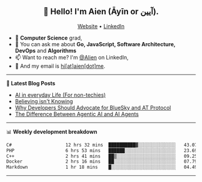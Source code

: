 <h2 align="center">👋 Hello! I'm Aien (Āyīn or آیین).</h2>
<p align="center">
  <a href="https://www.aien.me">Website</a> •
  <a href="https://www.linkedin.com/in/aiensaidi/">LinkedIn</a>
</p>


- 🌱 **Computer Science** grad,
- 💬 You can ask me about **Go, JavaScript, Software Architecture, DevOps** and **Algorithms**
- 📫 Want to reach me? I'm [@Alien](https://www.linkedin.com/in/aiensaidi/) on LinkedIn,
- 📧 And my email is [hi[at]aien[dot]me](mailto:hi@aien.me).

-------

**📝 Latest Blog Posts**

<!-- BLOG-POST-LIST:START -->
- [AI in everyday Life (For non-techies)](https://aien.me/ai-in-everyday-life-for-non-techies/)
- [Believing isn't Knowing](https://aien.me/believing-isnt-knowing/)
- [Why Developers Should Advocate for BlueSky and AT Protocol](https://aien.me/why-developers-should-advocate-for-bluesky-and-at-protocol/)
- [The Difference Between Agentic AI and AI Agents](https://aien.me/the-difference-between-agentic-ai-and-ai-agents/)
<!-- BLOG-POST-LIST:END -->

-------

📊 **Weekly development breakdown**
<!--START_SECTION:waka-->

```txt
C#                    12 hrs 32 mins  ██████████▓░░░░░░░░░░░░░░   43.07 %
PHP                   6 hrs 53 mins   ██████░░░░░░░░░░░░░░░░░░░   23.69 %
C++                   2 hrs 41 mins   ██▒░░░░░░░░░░░░░░░░░░░░░░   09.25 %
Docker                2 hrs 16 mins   ██░░░░░░░░░░░░░░░░░░░░░░░   07.79 %
Markdown              1 hr 18 mins    █░░░░░░░░░░░░░░░░░░░░░░░░   04.49 %
```

<!--END_SECTION:waka-->

-------

